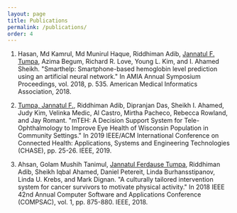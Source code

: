 ```yaml
---
layout: page
title: Publications
permalink: /publications/
order: 4
---
```


1. Hasan, Md Kamrul, Md Munirul Haque, Riddhiman Adib, <u>Jannatul F. Tumpa</u>, Azima Begum, Richard R. Love, Young L. Kim, and I. Ahamed Sheikh. "Smarthelp: Smartphone-based hemoglobin level prediction using an artificial neural network." In AMIA Annual Symposium Proceedings, vol. 2018, p. 535. American Medical Informatics Association, 2018.

2. <u>Tumpa, Jannatul F.</u>, Riddhiman Adib, Dipranjan Das, Sheikh I. Ahamed, Judy Kim, Velinka Medic, Al Castro, Mirtha Pacheco, Rebecca Rowland, and Jay Romant. "mTEH: A Decision Support System for Tele-Ophthalmology to Improve Eye Health of Wisconsin Population in Community Settings." In 2019 IEEE/ACM International Conference on Connected Health: Applications, Systems and Engineering Technologies (CHASE), pp. 25-26. IEEE, 2019.

3. Ahsan, Golam Mushih Tanimul, <u>Jannatul Ferdause Tumpa</u>, Riddhiman Adib, Sheikh Iqbal Ahamed, Daniel Petereit, Linda Burhansstipanov, Linda U. Krebs, and Mark Dignan. "A culturally tailored intervention system for cancer survivors to motivate physical activity." In 2018 IEEE 42nd Annual Computer Software and Applications Conference (COMPSAC), vol. 1, pp. 875-880. IEEE, 2018.